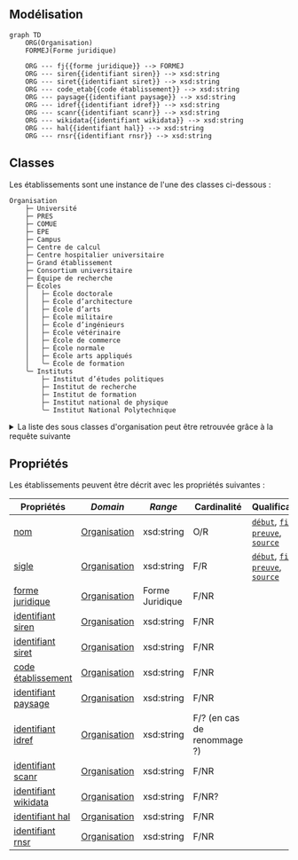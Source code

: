 ## Modélisation

```mermaid
graph TD
    ORG(Organisation)
    FORMEJ(Forme juridique)
    
    ORG --- fj{{forme juridique}} --> FORMEJ
    ORG --- siren{{identifiant siren}} --> xsd:string
    ORG --- siret{{identifiant siret}} --> xsd:string
    ORG --- code_etab{{code établissement}} --> xsd:string
    ORG --- paysage{{identifiant paysage}} --> xsd:string
    ORG --- idref{{identifiant idref}} --> xsd:string
    ORG --- scanr{{identifiant scanr}} --> xsd:string
    ORG --- wikidata{{identifiant wikidata}} --> xsd:string
    ORG --- hal{{identifiant hal}} --> xsd:string
    ORG --- rnsr{{identifiant rnsr}} --> xsd:string
```


## Classes

Les établissements sont une instance de l'une des classes ci-dessous :

```
Organisation
    ├─ Université
    ├─ PRES
    ├─ COMUE
    ├─ EPE
    ├─ Campus
    ├─ Centre de calcul
    ├─ Centre hospitalier universitaire
    ├─ Grand établissement
    ├─ Consortium universitaire
    ├─ Équipe de recherche
    ├─ Écoles
    │	├─ École doctorale
    │	├─ École d’architecture
    │	├─ École d’arts
    │	├─ École militaire
    │	├─ École d’ingénieurs
    │	├─ École vétérinaire
    │	├─ École de commerce
    │	├─ École normale
    │	├─ École arts appliqués
    │	╰─ École de formation
    ╰─ Instituts
        ├─ Institut d’études politiques
        ├─ Institut de recherche
        ├─ Institut de formation
        ├─ Institut national de physique
        ╰─ Institut National Polytechnique
```

<details>
<summary>La liste des sous classes d'organisation peut être retrouvée grâce à la requête suivante</summary>
<div>


```rq title="sous-classes-organisation.rq"
SELECT ?sous_classesLabel WHERE {
?sous_classes wdt:P2* wd:Q1 
SERVICE wikibase:label { bd:serviceParam wikibase:language "[AUTO_LANGUAGE],en". }
}
```


</div>
</details>

## Propriétés

Les établissements peuvent être décrit avec les propriétés suivantes :

| **Propriétés**                                                            | ***Domain***                                                      | ***Range***     | **Cardinalité**             | **Qualificatifs**                                                                                                                                                                  |
| ------------------------------------------------------------------------- | ----------------------------------------------------------------- | --------------- | --------------------------- | ---------------------------------------------------------------------------------------------------------------------------------------------------------------------------------- |
| [nom](../Ontologie/Propriétés/nom.md)                                     | [Organisation](../Ontologie/Classes/Organisation/Organisation.md) | xsd:string      | O/R                         | [`début`](../Ontologie/Propriétés/début.md), [`fin`](../Ontologie/Propriétés/fin.md), [`preuve`](../Ontologie/Propriétés/preuve.md), [`source`](../Ontologie/Propriétés/source.md) |
| [sigle](../Ontologie/Propriétés/sigle.md)                                 | [Organisation](../Ontologie/Classes/Organisation/Organisation.md) | xsd:string      | F/R                         | [`début`](../Ontologie/Propriétés/début.md), [`fin`](../Ontologie/Propriétés/fin.md), [`preuve`](../Ontologie/Propriétés/preuve.md), [`source`](../Ontologie/Propriétés/source.md) |
| [forme juridique](../Ontologie/Propriétés/forme%20juridique.md)           | [Organisation](../Ontologie/Classes/Organisation/Organisation.md) | Forme Juridique | F/NR                        |                                                                                                                                                                                    |
| [identifiant siren](../Ontologie/Propriétés/identifiant%20siren.md)       | [Organisation](../Ontologie/Classes/Organisation/Organisation.md) | xsd:string      | F/NR                        |                                                                                                                                                                                    |
| [identifiant siret](../Ontologie/Propriétés/identifiant%20siret.md)       | [Organisation](../Ontologie/Classes/Organisation/Organisation.md) | xsd:string      | F/NR                        |                                                                                                                                                                                    |
| [code établissement](../Ontologie/Propriétés/code%20établissement.md)     | [Organisation](../Ontologie/Classes/Organisation/Organisation.md) | xsd:string      | F/NR                        |                                                                                                                                                                                    |
| [identifiant paysage](../Ontologie/Propriétés/identifiant%20paysage.md)   | [Organisation](../Ontologie/Classes/Organisation/Organisation.md) | xsd:string      | F/NR                        |                                                                                                                                                                                    |
| [identifiant idref](../Ontologie/Propriétés/identifiant%20idref.md)       | [Organisation](../Ontologie/Classes/Organisation/Organisation.md) | xsd:string      | F/? (en cas de renommage ?) |                                                                                                                                                                                    |
| [identifiant scanr](../Ontologie/Propriétés/identifiant%20scanr.md)       | [Organisation](../Ontologie/Classes/Organisation/Organisation.md) | xsd:string      | F/NR                        |                                                                                                                                                                                    |
| [identifiant wikidata](../Ontologie/Propriétés/identifiant%20wikidata.md) | [Organisation](../Ontologie/Classes/Organisation/Organisation.md) | xsd:string      | F/NR?                       |                                                                                                                                                                                    |
| [identifiant hal](../Ontologie/Propriétés/identifiant%20hal.md)           | [Organisation](../Ontologie/Classes/Organisation/Organisation.md) | xsd:string      | F/NR                        |                                                                                                                                                                                    |
| [identifiant rnsr](../Ontologie/Propriétés/identifiant%20rnsr.md)         | [Organisation](../Ontologie/Classes/Organisation/Organisation.md) | xsd:string      | F/NR                        |                                                                                                                                                                                    |



